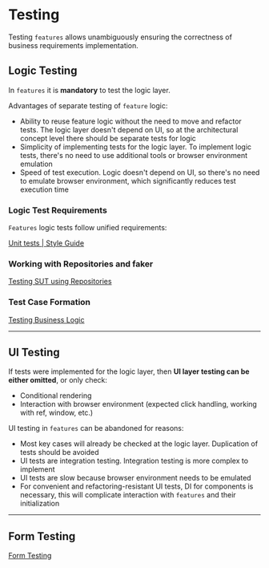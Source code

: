 # Testing

Testing `features` allows unambiguously ensuring the correctness of business requirements implementation.

## Logic Testing

In `features` it is **mandatory** to test the logic layer.

Advantages of separate testing of `feature` logic:

- Ability to reuse feature logic without the need to move and refactor tests.
  The logic layer doesn't depend on UI, so at the architectural concept level there should be separate tests for logic
- Simplicity of implementing tests for the logic layer. To implement logic tests, there's no need to use additional tools or browser environment emulation
- Speed of test execution. Logic doesn't depend on UI, so there's no need to emulate browser environment, which significantly reduces test execution time

### Logic Test Requirements

`Features` logic tests follow unified requirements:

[Unit tests | Style Guide](/unit-testing/overview.md)

### Working with Repositories and faker

[Testing SUT using Repositories](/unit-testing/fake-data.md)

### Test Case Formation

[Testing Business Logic](/unit-testing/test-coverage-principles.md)

---

## UI Testing

If tests were implemented for the logic layer, then **UI layer testing can be either omitted**, or only check:

- Conditional rendering
- Interaction with browser environment (expected click handling, working with ref, window, etc.)

UI testing in `features` can be abandoned for reasons:

- Most key cases will already be checked at the logic layer. Duplication of tests should be avoided
- UI tests are integration testing. Integration testing is more complex to implement
- UI tests are slow because browser environment needs to be emulated
- For convenient and refactoring-resistant UI tests, DI for components is necessary, this will complicate interaction with `features` and their initialization

---

## Form Testing
<!-- TODO: insert link to form testing -->
[Form Testing]()
